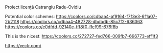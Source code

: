 Proiect licență
Catrangiu Radu-Ovidiu

Potential color schemes: 
https://coolors.co/cdbaa4-af9164-f7f3e3-6f1a07-2b2118
https://coolors.co/cdbaa4-482728-dbdbdb-85c7f2-636363
https://coolors.co/e0dfdd-92140c-fff8f0-ffcf99-676f8b

This is the nicest:
https://coolors.co/272727-fed766-009fb7-696773-eff1f3

https://vectr.com/